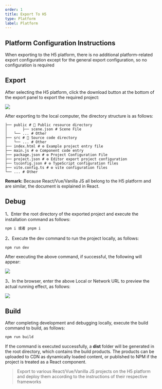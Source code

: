 ```yaml
---
order: 1
title: Export To H5
type: Platform
label: Platform
---
```


## Platform Configuration Instructions

When exporting to the H5 platform, there is no additional platform-related export configuration except for the general export configuration, so no configuration is required

## Export

After selecting the H5 platform, click the download button at the bottom of the export panel to export the required project:

<image src="https://mdn.alipayobjects.com/huamei_w6ifet/afts/img/A*jINgTIhAuDgAAAAAAAAAAAAADjCHAQ/fmt.webp" />

After exporting to the local computer, the directory structure is as follows:

```shell
├── public # 📁 Public resource directory
│		├── scene.json # Scene File
│   └── ... # Other
├── src # 📁 Source code directory
│   └── ... # Other
├── index.html # ⚙️ Example project entry file
├── main.js # ⚙️ Component code entry
├── package.json # ⚙️ Project Configuration File
├── project.json # ⚙️ Editor export project configuration
├── tsconfig.json # ⚙️ TypeScript configuration files
├── vite.config.ts # ⚙️ vite configuration files
└── ... # Other
```

**Remark:** Because React/Vue/Vanilla JS all belong to the H5 platform and are similar, the document is explained in React.

## Debug

1、Enter the root directory of the exported project and execute the installation command as follows:
```bash
npm i 或者 pnpm i
```

2、Execute the dev command to run the project locally, as follows:
```bash
npm run dev
```
After executing the above command, if successful, the following will appear:

<image src="https://mdn.alipayobjects.com/huamei_w6ifet/afts/img/A*FJI5Q7qhFu4AAAAAAAAAAAAADjCHAQ/fmt.webp" />

3、In the browser, enter the above Local or Network URL to preview the actual running effect, as follows:

<image src="https://mdn.alipayobjects.com/huamei_w6ifet/afts/img/A*Q9qwQqivKp8AAAAAAAAAAAAADjCHAQ/fmt.webp" />

## Build

After completing development and debugging locally, execute the build command to build, as follows:
```bash
npm run build
```
If the command is executed successfully, a **dist** folder will be generated in the root directory, which contains the build products. The products can be uploaded to CDN as dynamically loaded content, or published to NPM if the project is treated as a React component.

> Export to various React/Vue/Vanilla JS projects on the H5 platform and deploy them according to the instructions of their respective frameworks
